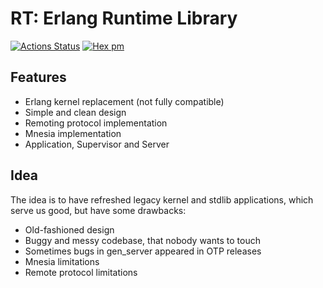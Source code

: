 RT: Erlang Runtime Library
==========================

[![Actions Status](https://github.com/voxoz/rt/workflows/mix/badge.svg)](https://github.com/voxoz/rt/actions)
[![Hex pm](http://img.shields.io/hexpm/v/rt.svg?style=flat)](https://hex.pm/packages/rt)

Features
--------

* Erlang kernel replacement (not fully compatible)
* Simple and clean design
* Remoting protocol implementation
* Mnesia implementation
* Application, Supervisor and Server

Idea
----

The idea is to have refreshed legacy kernel and stdlib applications,
which serve us good, but have some drawbacks:

* Old-fashioned design
* Buggy and messy codebase, that nobody wants to touch
* Sometimes bugs in gen_server appeared in OTP releases
* Mnesia limitations
* Remote protocol limitations

